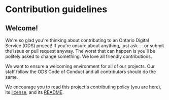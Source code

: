 # Contribution guidelines

## Welcome!
We're so glad you're thinking about contributing to an Ontario Digital Service (ODS) project! If you're unsure about anything, just ask -- or submit the issue or pull request anyway. The worst that can happen is you'll be politely asked to change something. We love all friendly contributions.

We want to ensure a welcoming environment for all of our projects. Our staff follow the ODS Code of Conduct and all contributors should do the same.

We encourage you to read this project's contributing policy (you are here), its [license](LICENSE), and its [README](README.md).
